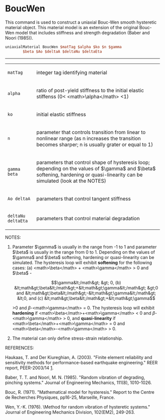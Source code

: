 # BoucWen

<p>This command is used to construct a uniaxial Bouc-Wen smooth
hysteretic material object. This material model is an extension of the
original Bouc-Wen model that includes stiffness and strength degradation
(Baber and Noori (1985)).</p>

```tcl
uniaxialMaterial BoucWen $matTag $alpha $ko $n $gamma
        $beta $Ao $deltaA $deltaNu $deltaEta
```
<hr />
<table>
<tbody>
<tr class="odd">
<td><code class="parameter-table-variable">matTag</code></td>
<td><p>integer tag identifying material</p></td>
</tr>
<tr class="even">
<td><code class="parameter-table-variable">alpha</code></td>
<td><p>ratio of post-yield stiffness to the initial elastic stiffenss
(0&lt; &lt;math&gt;\alpha&lt;/math&gt; &lt;1)</p></td>
</tr>
<tr class="odd">
<td><code class="parameter-table-variable">ko</code></td>
<td><p>initial elastic stiffness</p></td>
</tr>
<tr class="even">
<td><code class="parameter-table-variable">n</code></td>
<td><p>parameter that controls transition from linear to nonlinear range
(as n increases the transition becomes sharper; n is usually grater or
equal to 1)</p></td>
</tr>
<tr class="odd">
<td><p><code class="parameter-table-variable">gamma beta</code></p></td>
<td><p>parameters that control shape of hysteresis loop; depending on
the values of $\gamma$ and
$\beta$ softening, hardening or quasi-linearity
can be simulated (look at the NOTES)</p></td>
</tr>
<tr class="even">
<td><p><code class="parameter-table-variable">Ao deltaA</code></p></td>
<td><p>parameters that control tangent stiffness</p></td>
</tr>
<tr class="odd">
<td><p><code class="parameter-table-variable">deltaNu deltaEta</code></p></td>
<td><p>parameters that control material degradation</p></td>
</tr>
</tbody>
</table>
<p>NOTES:</p>
<ol>
<li>Parameter $\gamma$ is usually in the range
from -1 to 1 and parameter $\beta$ is usually in
the range from 0 to 1. Depending on the values of
$\gamma$ and $\beta$
softening, hardening or quasi-linearity can be simulated. The hysteresis
loop will exhibit <strong>softening</strong> for the following cases:
(a) &lt;math&gt;\beta&lt;/math&gt; + &lt;math&gt;\gamma&lt;/math&gt;
&gt; 0 and $\beta$ -

$$\gamma&lt;/math&gt; &gt; 0, (b)
&lt;math&gt;\beta&lt;/math&gt;+&lt;math&gt;\gamma&lt;/math&gt; &gt;0 and
&lt;math&gt;\beta&lt;/math&gt;-&lt;math&gt;\gamma&lt;/math&gt; &lt;0,
and (c) &lt;math&gt;\beta&lt;/math&gt;+&lt;math&gt;\gamma$$

&gt;0 and $\beta$-&lt;math&gt;\gamma&lt;/math&gt;
= 0. The hysteresis loop will exhibit <strong>hardening</strong> if
&lt;math&gt;\beta&lt;/math&gt;+&lt;math&gt;\gamma&lt;/math&gt; &lt; 0
and $\beta$-&lt;math&gt;\gamma&lt;/math&gt; &gt;
0, and <strong>quasi-linearity</strong> if
&lt;math&gt;\beta&lt;/math&gt;+&lt;math&gt;\gamma&lt;/math&gt; = 0 and
&lt;math&gt;\beta&lt;/math&gt;-&lt;math&gt;\gamma&lt;/math&gt; &gt;
0.</li>
<li>The material can only define stress-strain relationship.</li>
</ol>
<p>REFERENCES:</p>
<p>Haukaas, T. and Der Kiureghian, A. (2003). "Finite element
reliability and sensitivity methods for performance-based earthquake
engineering." REER report, PEER-2003/14 <a
href="http://peer.berkeley.edu/publications/peer_reports/reports_2003/0314.pdf">1</a>.</p>
<p>Baber, T. T. and Noori, M. N. (1985). "Random vibration of degrading,
pinching systems." Journal of Engineering Mechanics, 111(8),
1010-1026.</p>
<p>Bouc, R. (1971). "Mathematical model for hysteresis." Report to the
Centre de Recherches Physiques, pp16-25, Marseille, France.</p>
<p>Wen, Y.-K. (1976). \Method for random vibration of hysteretic
systems." Journal of Engineering Mechanics Division, 102(EM2),
249-263.</p>
